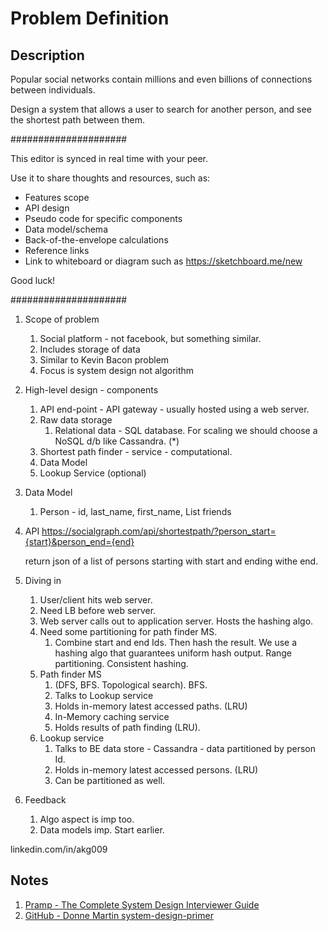 # Problem Definition

## Description

Popular social networks contain millions and even billions of connections between individuals.

Design a system that allows a user to search for another person, and see the shortest path between them.

#####################

This editor is synced in real time with your peer.

Use it to share thoughts and resources, such as:

- Features scope
- API design
- Pseudo code for specific components
- Data model/schema
- Back-of-the-envelope calculations
- Reference links
- Link to whiteboard or diagram such as https://sketchboard.me/new

Good luck!

#####################

1. Scope of problem
    1. Social platform - not facebook, but something similar.
    1. Includes storage of data
    1. Similar to Kevin Bacon problem
    1. Focus is system design not algorithm

1. High-level design - components
    1. API end-point - API gateway - usually hosted using a web server.
    1. Raw data storage
        1. Relational data - SQL database. For scaling we should choose a NoSQL d/b like Cassandra. (*)
    1. Shortest path finder - service - computational.
    1. Data Model
    1. Lookup Service (optional)

1. Data Model
    1. Person - id, last_name, first_name, List<id> friends

1. API
    https://socialgraph.com/api/shortestpath/?person_start={start}&person_end={end}
  
    return json of a list of persons starting with start and ending withe end.

1. Diving in
    1. User/client hits web server.
    1. Need LB before web server.
    1. Web server calls out to application server. Hosts the hashing algo.
    1. Need some partitioning for path finder MS.
        1. Combine start and end Ids. Then hash the result. We use a hashing algo that guarantees uniform hash output. Range partitioning. Consistent hashing.
    1. Path finder MS
        1. (DFS, BFS. Topological search). BFS.
        1. Talks to Lookup service
        1. Holds in-memory latest accessed paths. (LRU)
        1. In-Memory caching service
        1. Holds results of path finding (LRU).
    1. Lookup service
        1. Talks to BE data store - Cassandra - data partitioned by person Id.
        1. Holds in-memory latest accessed persons. (LRU)
        1. Can be partitioned as well.

1. Feedback
    1. Algo aspect is imp too.
    1. Data models imp. Start earlier.
  
linkedin.com/in/akg009

## Notes

1. [Pramp - The Complete System Design Interviewer Guide](https://medium.com/@pramp/the-complete-system-design-interviewer-guide-e5d273724db8)
1. [GitHub - Donne Martin system-design-primer](https://github.com/donnemartin/system-design-primer/tree/master/solutions/system_design/social_graph)